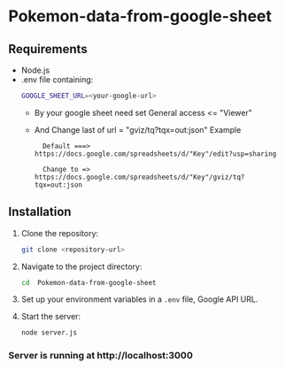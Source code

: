 # Pokemon-data-from-google-sheet

## Requirements
- Node.js
- .env file containing:
    ```bash
    GOOGLE_SHEET_URL=<your-google-url>
    ```
    - By your google sheet need set General access <= "Viewer" 
    - And Change last of url = "gviz/tq?tqx=out:json"
    Example 

            Default ===> https://docs.google.com/spreadsheets/d/"Key"/edit?usp=sharing

            Change to => https://docs.google.com/spreadsheets/d/"Key"/gviz/tq?tqx=out:json
            
            

## Installation

1. Clone the repository:
    ```bash
    git clone <repository-url>
    ```
2. Navigate to the project directory:
    ```bash
    cd  Pokemon-data-from-google-sheet
    ```
3. Set up your environment variables in a `.env` file, Google API URL.

4. Start the server:
   ```bash
   node server.js
   ```

### Server is running at http://localhost:3000